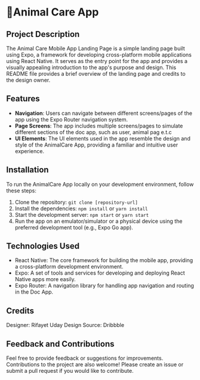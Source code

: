 # 🚀Animal Care App

## Project Description
The Animal Care Mobile App Landing Page is a simple landing page built using Expo, a framework for developing cross-platform mobile applications using React Native. It serves as the entry point for the app and provides a visually appealing introduction to the app's purpose and design. This README file provides a brief overview of the landing page and credits to the design owner.


## Features

- **Navigation**: Users can navigate between different screens/pages of the app using the Expo Router navigation system.
- **Page Screens**: The app includes multiple screens/pages to simulate different sections of the doc app, such as  user, animal pag e.t.c
- **UI Elements**: The UI elements used in the app resemble the design and style of the AnimalCare App, providing a familiar and intuitive user experience.

## Installation

To run the AnimalCare App locally on your development environment, follow these steps:

1. Clone the repository: `git clone [repository-url]`
2. Install the dependencies: `npm install` or `yarn install`
3. Start the development server: `npm start` or `yarn start`
4. Run the app on an emulator/simulator or a physical device using the preferred development tool (e.g., Expo Go app).

## Technologies Used

- React Native: The core framework for building the mobile app, providing a cross-platform development environment.
- Expo: A set of tools and services for developing and deploying React Native apps more easily.
- Expo Router: A navigation library for handling app navigation and routing in the Doc App.


## Credits
Designer: Rifayet Uday
Design Source: Dribbble


## Feedback and Contributions

Feel free to provide feedback or suggestions for improvements. Contributions to the project are also welcome! Please create an issue or submit a pull request if you would like to contribute.
